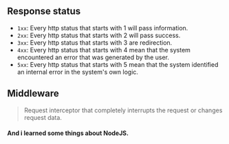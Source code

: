 ## Response status 

* ``1xx``:  Every http status that starts with 1 will pass information.
* ``2xx``: Every http status that starts with 2 will pass success.
* ``3xx``: Every http status that starts with 3 are redirection.
* ``4xx``: Every http status that starts with 4 mean that the system encountered an error that was generated by the user.
* ``5xx``: Every http status that starts with 5 mean that the system identified an internal error in the system's own logic.

## Middleware

> Request interceptor that completely interrupts the request or changes request data.

#### And i learned some things about NodeJS.

